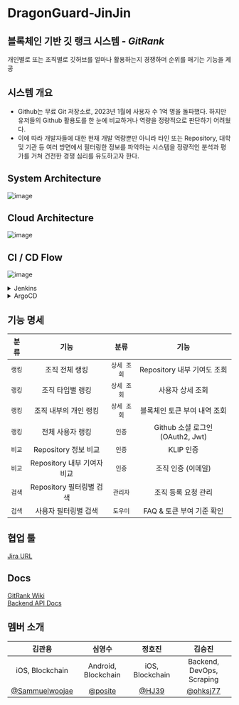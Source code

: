 # DragonGuard-JinJin
## 블록체인 기반 깃 랭크 시스템 - _GitRank_

개인별로 또는 조직별로 깃허브를 얼마나 활용하는지 경쟁하며 순위를 매기는 기능을 제공

## 시스템 개요
- Github는 무료 Git 저장소로, 2023년 1월에 사용자 수 1억 명을 돌파했다. 하지만 유저들의 Github 활용도를 한 눈에 비교하거나 역량을 정량적으로 판단하기 어려웠다.
- 이에 따라 개발자들에 대한 현재 개발 역량뿐만 아니라 타인 또는 Repository, 대학 및 기관 등 여러 방면에서 필터링한 정보를 파악하는 시스템을 정량적인 분석과 평가를 거쳐 건전한 경쟁 심리를 유도하고자 한다.

## System Architecture
![image](https://github.com/tukcom2023CD/DragonGuard-JinJin/assets/89020004/5dbf7b2e-cbc6-4412-882f-f20d848627a8)
## Cloud Architecture
![image](https://github.com/tukcom2023CD/DragonGuard-JinJin/assets/89020004/dbbbd6cf-5d62-4b17-91cb-292dee847027)
## CI / CD Flow
![image](https://github.com/tukcom2023CD/DragonGuard-JinJin/assets/89020004/7065b430-d8ee-4244-97b7-c1c7b24acf10)
<details>
<summary>Jenkins</summary>
<div>
<img src=https://github.com/tukcom2023CD/DragonGuard-JinJin/assets/89020004/109d420f-9c59-4db8-be39-480b026d375f/>
</div>
</details>
<details>
<summary>ArgoCD</summary>
<div>
<img src=https://github.com/tukcom2023CD/DragonGuard-JinJin/assets/89020004/a86bd15c-b3e1-440d-8b20-54b5f91285ec/>
</div>
</details>

## 기능 명세

|분류|기능|분류|기능| 
|:----:|:----:|:----:|:----:|
|`랭킹`|조직 전체 랭킹|`상세 조회`|Repository 내부 기여도 조회|
|`랭킹`|조직 타입별 랭킹|`상세 조회`|사용자 상세 조회|
|`랭킹`|조직 내부의 개인 랭킹|`상세 조회`|블록체인 토큰 부여 내역 조회|
|`랭킹`|전체 사용자 랭킹|`인증`|Github 소셜 로그인 (OAuth2, Jwt)|
|`비교`|Repository 정보 비교|`인증`|KLIP 인증|
|`비교`|Repository 내부 기여자 비교|`인증`|조직 인증 (이메일)|
|`검색`|Repository 필터링별 검색|`관리자`|조직 등록 요청 관리|
|`검색`|사용자 필터링별 검색|`도우미`|FAQ & 토큰 부여 기준 확인|

## 협업 툴
<a href="https://seoullian.atlassian.net/jira/software/projects/DJ/boards/2/backlog" target="_blank"> Jira URL</a>

## Docs
<a href="https://github.com/tukcom2023CD/DragonGuard-JinJin/wiki">GitRank Wiki</a><br>
<a href="https://ohksj77.github.io/DragonGuard-JinJin-API-Docs/">Backend API Docs</a>

## 멤버 소개

|김관용|심영수|정호진|김승진|
|:----:|:----:|:----:|:----:|
|iOS, Blockchain|Android, Blockchain|iOS, Blockchain|Backend, DevOps, Scraping|
|<a href="https://github.com/Sammuelwoojae">@Sammuelwoojae</a>|<a href="https://github.com/posite">@posite</a>|<a href="https://github.com/HJ39">@HJ39</a>|<a href="https://github.com/ohksj77">@ohksj77</a>|
